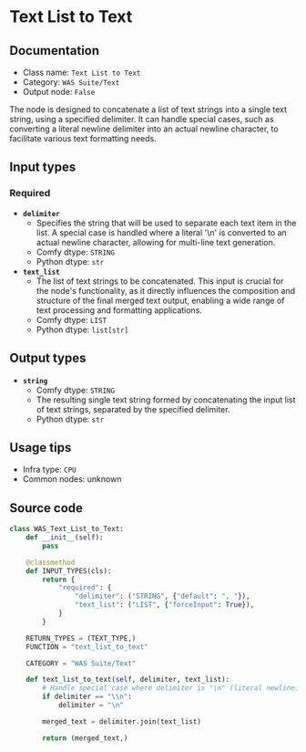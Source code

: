 # Text List to Text
## Documentation
- Class name: `Text List to Text`
- Category: `WAS Suite/Text`
- Output node: `False`

The node is designed to concatenate a list of text strings into a single text string, using a specified delimiter. It can handle special cases, such as converting a literal newline delimiter into an actual newline character, to facilitate various text formatting needs.
## Input types
### Required
- **`delimiter`**
    - Specifies the string that will be used to separate each text item in the list. A special case is handled where a literal '\n' is converted to an actual newline character, allowing for multi-line text generation.
    - Comfy dtype: `STRING`
    - Python dtype: `str`
- **`text_list`**
    - The list of text strings to be concatenated. This input is crucial for the node's functionality, as it directly influences the composition and structure of the final merged text output, enabling a wide range of text processing and formatting applications.
    - Comfy dtype: `LIST`
    - Python dtype: `list[str]`
## Output types
- **`string`**
    - Comfy dtype: `STRING`
    - The resulting single text string formed by concatenating the input list of text strings, separated by the specified delimiter.
    - Python dtype: `str`
## Usage tips
- Infra type: `CPU`
- Common nodes: unknown


## Source code
```python
class WAS_Text_List_to_Text:
    def __init__(self):
        pass

    @classmethod
    def INPUT_TYPES(cls):
        return {
            "required": {
                "delimiter": ("STRING", {"default": ", "}),
                "text_list": ("LIST", {"forceInput": True}),
            }
        }

    RETURN_TYPES = (TEXT_TYPE,)
    FUNCTION = "text_list_to_text"

    CATEGORY = "WAS Suite/Text"

    def text_list_to_text(self, delimiter, text_list):
        # Handle special case where delimiter is "\n" (literal newline).
        if delimiter == "\\n":
            delimiter = "\n"

        merged_text = delimiter.join(text_list)

        return (merged_text,)

```

